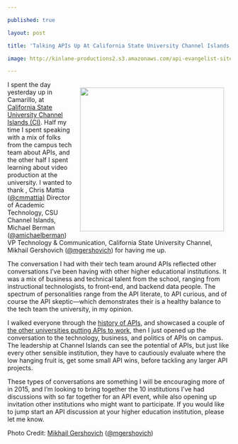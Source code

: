 ---
published: true
layout: post
title: 'Talking APIs Up At California State University Channel Islands'
image: http://kinlane-productions2.s3.amazonaws.com/api-evangelist-site/blog/kin-lane-ciu-2.jpg
---

<p><img style="padding: 15px;" src="https://kinlane-productions2.s3.amazonaws.com/api-evangelist-site/blog/kin-lane-ciu-2.jpg" alt="" width="325" align="right" />
<p>I spent the day yesterday up in Camarillo, at<a href="http://www.csuci.edu/"> California State University Channel Islands (CI)</a>. Half my time I spent speaking with a mix of folks from the campus tech team about APIs, and the other half I spent learning about video production at the university. I wanted to thank , Chris Mattia (<a href="https://twitter.com/cmmattia">@cmmattia)</a> Director of Academic Technology, CSU Channel Islands, Michael Berman (<a href="https://twitter.com/amichaelberman">@amichaelberman</a>) VP Technology &amp; Communication, California State University Channel, Mikhail Gershovich (<a href="https://twitter.com/mgershovich">@mgershovich</a>) for having me up.
<p>The conversation I had with their tech team around APIs reflected other conversations I&rsquo;ve been having with other higher educational institutions. It was a mix of business and technical talent from the school, ranging from instructional technologists, to front-end, and backend data people. The spectrum of personalities range from the API literate, to API curious, and of course the API skeptic&mdash;which demonstrates their is a healthy balance to the tech team the university, in my opinion.
<p>I walked everyone through the <a href="http://apievangelist.com/2012/12/20/history-of-apis/">history of APIs</a>, and showcased a couple of <a href="http://university.apievangelist.com/universities.html">the other universities putting APIs to work</a>, then I just opened up the conversation to the technology, business, and politics of APIs on campus. The leadership at Channel Islands can see the potential of APIs, but just like every other sensible institution, they have to cautiously evaluate where the low hanging fruit is, get some small API wins, before tackling any larger API projects.
<p>These types of conversations are something I will be encouraging more of in 2015, and I&rsquo;m looking to bring together the 10 institutions I&rsquo;ve had discussions with so far together for an API event, while also opening up invitation other institutions who might want to participate. If you would like to jump start an API discussion at your higher education institution, please let me know.
<p>Photo Credit: <a href="https://twitter.com/mgershovich/status/560863365858217984">Mikhail Gershovich</a> (<a href="https://twitter.com/mgershovich">@mgershovich</a>)

